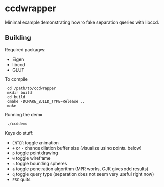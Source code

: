 # ccdwrapper

Minimal example demonstrating how to fake separation queries with libccd.

## Building

Required packages:

  - Eigen
  - libccd
  - GLUT
  
 To compile
 
     cd /path/to/ccdwrapper
     mkdir build
     cd build
     cmake -DCMAKE_BUILD_TYPE=Release ..
     make
     
Running the demo

     ./ccddemo
     
Keys do stuff:

   - `ENTER` toggle animation
   - `+` or `-` change dilation buffer size (visualize using points, below)
   - `p` toggle point drawing
   - `w` toggle wireframe
   - `s` toggle bounding spheres
   - `a` toggle penetration algorithm (MPR works, GJK gives odd results)
   - `q` toggle query type (separation does not seem very useful right now)
   - `ESC` quits
